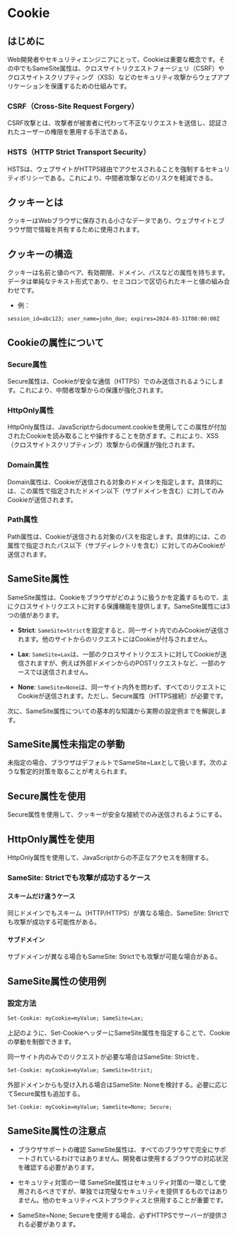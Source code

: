 # Cookie

## はじめに

Web開発者やセキュリティエンジニアにとって、Cookieは重要な概念です。その中でもSameSite属性は、クロスサイトリクエストフォージェリ（CSRF）やクロスサイトスクリプティング（XSS）などのセキュリティ攻撃からウェブアプリケーションを保護するための仕組みです。

### CSRF（Cross-Site Request Forgery）

CSRF攻撃とは、攻撃者が被害者に代わって不正なリクエストを送信し、認証されたユーザーの権限を悪用する手法である。

### HSTS（HTTP Strict Transport Security）

HSTSは、ウェブサイトがHTTPS経由でアクセスされることを強制するセキュリティポリシーである。これにより、中間者攻撃などのリスクを軽減できる。

## クッキーとは
クッキーはWebブラウザに保存される小さなデータであり、ウェブサイトとブラウザ間で情報を共有するために使用されます。

## クッキーの構造
クッキーは名前と値のペア、有効期限、ドメイン、パスなどの属性を持ちます。
データは単純なテキスト形式であり、セミコロンで区切られたキーと値の組み合わせです。
- 例：
```
session_id=abc123; user_name=john_doe; expires=2024-03-31T00:00:00Z
```

## Cookieの属性について

### Secure属性

Secure属性は、Cookieが安全な通信（HTTPS）でのみ送信されるようにします。これにより、中間者攻撃からの保護が強化されます。

### HttpOnly属性

HttpOnly属性は、JavaScriptからdocument.cookieを使用してこの属性が付加されたCookieを読み取ることや操作することを防ぎます。これにより、XSS（クロスサイトスクリプティング）攻撃からの保護が強化されます。

### Domain属性

Domain属性は、Cookieが送信される対象のドメインを指定します。具体的には、この属性で指定されたドメイン以下（サブドメインを含む）に対してのみCookieが送信されます。

### Path属性

Path属性は、Cookieが送信される対象のパスを指定します。具体的には、この属性で指定されたパス以下（サブディレクトリを含む）に対してのみCookieが送信されます。

## SameSite属性

SameSite属性は、Cookieをブラウザがどのように扱うかを定義するもので、主にクロスサイトリクエストに対する保護機能を提供します。SameSite属性には3つの値があります。

- **Strict**: `SameSite=Strict`を設定すると、同一サイト内でのみCookieが送信されます。他のサイトからのリクエストにはCookieが付与されません。

- **Lax**: `SameSite=Lax`は、一部のクロスサイトリクエストに対してCookieが送信されますが、例えば外部ドメインからのPOSTリクエストなど、一部のケースでは送信されません。

- **None**: `SameSite=None`は、同一サイト内外を問わず、すべてのリクエストにCookieが送信されます。ただし、Secure属性（HTTPS接続）が必要です。


次に、SameSite属性についての基本的な知識から実際の設定例までを解説します。

## SameSite属性未指定の挙動

未指定の場合、ブラウザはデフォルトでSameSite=Laxとして扱います。次のような暫定的対策を取ることが考えられます。

## Secure属性を使用
Secure属性を使用して、クッキーが安全な接続でのみ送信されるようにする。

## HttpOnly属性を使用
HttpOnly属性を使用して、JavaScriptからの不正なアクセスを制限する。

### SameSite: Strictでも攻撃が成功するケース

#### スキームだけ違うケース
同じドメインでもスキーム（HTTP/HTTPS）が異なる場合、SameSite: Strictでも攻撃が成功する可能性がある。

#### サブドメイン
サブドメインが異なる場合もSameSite: Strictでも攻撃が可能な場合がある。

## SameSite属性の使用例

### 設定方法

```html
Set-Cookie: myCookie=myValue; SameSite=Lax;
```

上記のように、Set-CookieヘッダーにSameSite属性を指定することで、Cookieの挙動を制御できます。

同一サイト内のみでのリクエストが必要な場合はSameSite: Strictを、
```html
Set-Cookie: myCookie=myValue; SameSite=Strict;
```

外部ドメインからも受け入れる場合はSameSite: Noneを検討する。必要に応じてSecure属性も追加する。
```html
Set-Cookie: myCookie=myValue; SameSite=None; Secure;
```

## SameSite属性の注意点

- ブラウザサポートの確認
  SameSite属性は、すべてのブラウザで完全にサポートされているわけではありません。開発者は使用するブラウザの対応状況を確認する必要があります。

- セキュリティ対策の一環
  SameSite属性はセキュリティ対策の一環として使用されるべきですが、単独では完璧なセキュリティを提供するものではありません。他のセキュリティベストプラクティスと併用することが重要です。
  
- SameSite=None; Secureを使用する場合、必ずHTTPSでサーバーが提供される必要があります。
